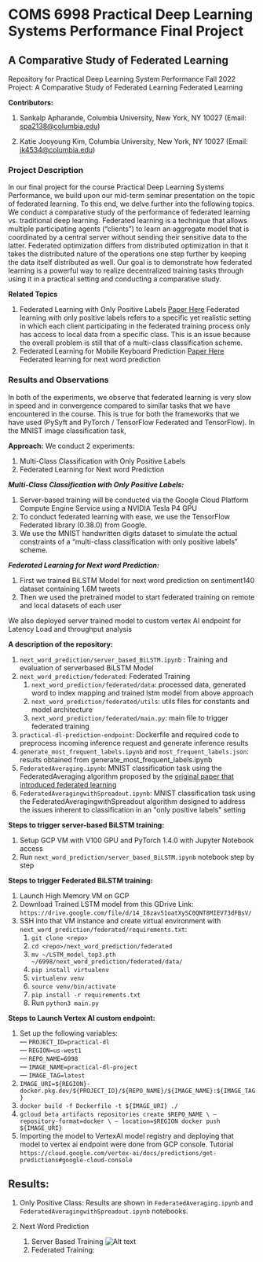 # COMS 6998 Practical Deep Learning Systems Performance Final Project
## A Comparative Study of Federated Learning


Repository for Practical Deep Learning System Performance Fall 2022 Project: A Comparative Study of Federated Learning Federated Learning


**Contributors:**
1.  Sankalp Apharande, Columbia University, New York, NY 10027 (Email: spa2138@columbia.edu)

2.  Katie Jooyoung Kim, Columbia University, New York, NY 10027 (Email: jk4534@columbia.edu)

### Project Description
In our final project for the course Practical Deep Learning Systems Performance, we build upon our mid-term seminar presentation on the topic of federated learning. To this end, we delve further into the following topics. 
We conduct a comparative study of the performance of federated learning vs. traditional deep learning.
Federated learning is a technique that allows multiple participating agents (“clients”) to learn an aggregate model that is coordinated by a central server without sending their sensitive data to the latter. 
Federated optimization differs from distributed optimization in that it takes the distributed nature of the operations one step further by keeping the data itself distributed as well.
Our goal is to demonstrate how federated learning is a powerful way to realize decentralized training tasks through using it in a practical setting and conducting a comparative study. 

**Related Topics**
1. Federated Learning with Only Positive Labels [Paper Here](https://arxiv.org/abs/2004.10342)
Federated learning with only positive labels refers to a specific yet realistic setting in which each client participating in the federated training process only has access to local data from a specific class. This is an issue because the overall problem is still that of a multi-class classification scheme. 
2. Federated Learning for Mobile Keyboard Prediction [Paper Here](https://arxiv.org/abs/1811.03604) 
Federated learning for next word prediction

### Results and Observations
In both of the experiments, we observe that federated learning is very slow in speed and in convergence compared to similar tasks that we have encountered in the course. This is true for both the frameworks that we have used (PySyft and PyTorch / TensorFlow Federated and TensorFlow). In the MNIST image classification task, 


**Approach:**
We conduct 2 experiments:
1. Multi-Class Classification with Only Positive Labels
2. Federated Learning for Next word Prediction

***Multi-Class Classification with Only Positive Labels:***
1. Server-based training will be conducted via the Google Cloud Platform Compute Engine Service using a NVIDIA Tesla P4 GPU
2. To conduct federated learning with ease, we use the TensorFlow Federated library (0.38.0) from Google. 
3. We use the MNIST handwritten digits dataset to simulate the actual constraints of a “multi-class classification with only positive labels” scheme. 

***Federated Learning for Next word Prediction:***
1. First we trained BiLSTM Model for next word prediction on sentiment140 dataset containing 1.6M tweets
2. Then we used the pretrained model to start federated training on remote and local datasets of each user

We also deployed server trained model to custom vertex AI endpoint for Latency Load and throughput analysis

**A description of the repository:**
1. `next_word_prediction/server_based_BiLSTM.ipynb` : Training and evaluation of serverbased BiLSTM Model
2. `next_word_prediction/federated`: Federated Training
   1. `next_word_prediction/federated/data`: processed data, generated word to index mapping and trained lstm model from above approach
   2. `next_word_prediction/federated/utils`: utils files for constants and model architecture
   3. `next_word_prediction/federated/main.py`: main file to trigger federated training
3. `practical-dl-prediction-endpoint`: Dockerfile and required code to preprocess incoming inference request and generate inference results
4. `generate_most_frequent_labels.ipynb` and `most_frequent_labels.json`: results obtained from generate_most_frequent_labels.ipynb 
5. `FederatedAveraging.ipynb`: MNIST classification task using the FederatedAveraging algorithm proposed by the [original paper that introduced federated learning](https://arxiv.org/abs/1602.05629)
6. `FederatedAveragingwithSpreadout.ipynb`: MNIST classification task using the FederatedAveragingwithSpreadout algorithm designed to address the issues inherent to classification in an "only positive labels" setting

**Steps to trigger server-based BiLSTM training:** 
1. Setup GCP VM with V100 GPU and PyTorch 1.4.0 with Jupyter Notebook access
2. Run `next_word_prediction/server_based_BiLSTM.ipynb` notebook step by step

**Steps to trigger Federated BiLSTM training:**
1. Launch High Memory VM on GCP
2. Download Trained LSTM model from this GDrive Link: `https://drive.google.com/file/d/14_I8zav51oatXySC0QNT8MIEV73dFBsV/`
3. SSH into that VM instance and create virtual environment with `next_word_prediction/federated/requirements.txt`: 
   1. `git clone <repo>`
   2. `cd <repo>/next_word_prediction/federated`
   3. `mv ~/LSTM_model_top3.pth ~/6998/next_word_prediction/federated/data/` 
   3. `pip install virtualenv`
   4. `virtualenv venv`
   5. `source venv/bin/activate`
   6. `pip install -r requirements.txt`
   7. Run `python3 main.py`

**Steps to Launch Vertex AI custom endpoint:**
1. Set up the following variables: <br>
— `PROJECT_ID=practical-dl` <br>
— `REGION=us-west1` <br>
— `REPO_NAME=6998` <br>
— `IMAGE_NAME=practical-dl-project` <br>
— `IMAGE_TAG=latest` <br>
2. `IMAGE_URI=${REGION}-docker.pkg.dev/${PROJECT_ID}/${REPO_NAME}/${IMAGE_NAME}:${IMAGE_TAG}`
3. `docker build -f Dockerfile -t ${IMAGE_URI} ./`
4. `gcloud beta artifacts repositories create $REPO_NAME \
 — repository-format=docker \
 — location=$REGION
docker push ${IMAGE_URI}`
5. Importing the model to VertexAI model registry and deploying that model to vertex ai endpoint were done from GCP console. Tutorial `https://cloud.google.com/vertex-ai/docs/predictions/get-predictions#google-cloud-console`



## Results: 
1. Only Positive Class: Results are shown in `FederatedAveraging.ipynb` and `FederatedAveragingwithSpreadout.ipynb` notebooks.

2. Next Word Prediction
   1. Server Based Training
![Alt text](/6998/next_word_prediction/top1_server.png?raw=true "Title")
   2. Federated Training:









